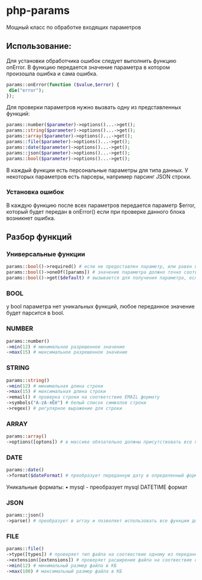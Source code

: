 # php-params
Мощный класс по обработке входящих параметров

## Использование:

Для установки обработчика ошибок следует выполнить функцию onError. В функцию передается значение параметра в котором произошла ошибка и сама ошибка.
```php
params::onError(function ($value,$error) {
 die("error");
});
```

Для проверки параметров нужно вызвать одну из представленных функций:
```php
params::number($parameter)->options()...->get();
params::string($parameter)->options()...->get();
params::array($parameter)->options()...->get();
params::file($parameter)->options()...->get();
params::date($parameter)->options()...->get();
params::json($parameter)->options()...->get();
params::bool($parameter)->options()...->get();
```
В каждый функции есть персональные параметры для типа данных. У некоторых параметров есть парсеры, например парсинг JSON строки. 

### Установка ошибок
В каждую функцию после всех параметров передается параметр $error, который будет передан в onError() если при проверке данного блока возникнет ошибка.

## Разбор функций

### Универсальные функции
```php
params::bool()->required() # если не предоставлен параметр, или равен null, вызывается функция
params::bool()->oneOf([params]) # значение параметра должно точно соответствовать одному из предоставленных
params::bool()->get($default) # вызывается для получения параметра, если параметр не установлен, передает $default
```

### BOOL
у bool параметра нет уникальных функций, любое переданное значение будет парсится в bool.

### NUMBER
```php
params::number()
->min(12) # минимальное разрешенное значение
->max(15) # максимальное разрешенное значение
```

### STRING
```php
params::string()
->min(12) # минимальная длина строки
->max(15) # максимальная длина строки
->email() # проверка строки на соответствие EMAIL формату
->symbols("A-zА-яЁё") # белый список символов строки
->regex() # регулярное выражение для строки
```

### ARRAY
```php
params::array()
->options([optons]) # в массиве обязательно должны присутствовать все переданные параметры
```

### DATE
```php
params::date()
->format($dateFormat) # преобразует переданную дату в определенный формат
```
Уникальные форматы:
• mysql - преобразует mysql DATETIME формат

### JSON
```php
params::json()
->parse() # преобразует в array и позволяет использовать все функции доступные массивам
```

### FILE
```php
params::file()
->type([types]) # проверяет тип файла на соотвествие одному из переданных
->extension([extensions]) # проверяет расширение файла на соотвествие одному из переданных
->min(12) # минимальный размер файла в КБ
->max(100) # максимальный размер файла в КБ
```






